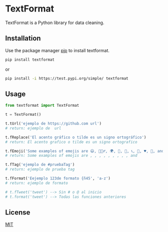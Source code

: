 # TextFormat

TextFormat is a Python library for data cleaning.

## Installation

Use the package manager [pip](https://pip.pypa.io/en/stable/) to install textformat.

```bash
pip install textformat
```
or

```bash
pip install -i https://test.pypi.org/simple/ textformat
```

## Usage

```python
from textformat import TextFormat

t = TextFormat()

t.tUrl('ejemplo de https://github.com url') 
# return: ejemplo de  url

t.fReplace('El acento gráfico o tilde es un signo ortográfico') 
# return: El acento grafico o tilde es un signo ortografico

t.fEmoji('Some examples of emojis are 😃, 🧘🏻‍♂️, 🌍, 🍞, 🚗, 📞, 🎉, ♥️, 🍆, and 🏁') 
# return: Some examples of emojis are , , , , , , , ️, , and

t.fTag('ejemplo de #pruebaTag')
# return: ejemplo de prueba tag

t.fFormat('Eejemplo 123de formato {ñ45', 'a-z')
# return: ejemplo de formato

# t.fTweet('tweet') --> Sin # o @ al inicio
# t.format('tweet') --> Todas las funciones anteriores
```

## License
[MIT](https://choosealicense.com/licenses/mit/)
